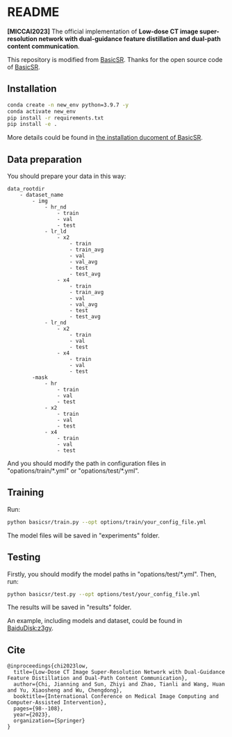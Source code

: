 # README
**[MICCAI2023]** The official implementation of **Low-dose CT image super-resolution network with dual-guidance feature distillation and dual-path content communication**.

This repository is modified from [BasicSR](https://github.com/XPixelGroup/BasicSR). Thanks for the open source code of [BasicSR](https://github.com/XPixelGroup/BasicSR).
## Installation
```bash
conda create -n new_env python=3.9.7 -y
conda activate new_env
pip install -r requirements.txt
pip install -e .
```
More details could be found in [the installation ducoment of BasicSR](https://github.com/XPixelGroup/BasicSR/blob/master/docs/INSTALL.md).
## Data preparation
You should prepare your data in this way:
```
data_rootdir
    - dataset_name
        - img
            - hr_nd
                - train
                - val
                - test
            - lr_ld
                - x2
                    - train
                    - train_avg
                    - val
                    - val_avg
                    - test
                    - test_avg
                - x4
                    - train
                    - train_avg
                    - val
                    - val_avg
                    - test
                    - test_avg
            - lr_nd
                - x2
                    - train
                    - val
                    - test
                - x4
                    - train
                    - val
                    - test
        -mask
            - hr
                - train
                - val
                - test
            - x2
                - train
                - val
                - test
            - x4
                - train
                - val
                - test
```
And you should modify the path in configuration files in "opations/train/\*.yml" or "opations/test/\*.yml".
## Training
Run:
```bash
python basicsr/train.py --opt options/train/your_config_file.yml
```
The model files will be saved in "experiments" folder.
## Testing
Firstly, you should modify the model paths in "opations/test/\*.yml".
Then, run:
```bash
python basicsr/test.py --opt options/test/your_config_file.yml
```
The results will be saved in "results" folder.

An example, including models and dataset, could be found in [BaiduDisk:z3gy](https://pan.baidu.com/s/1l7lXLCOJWeQVZOt_ldtGbg).

## Cite
```
@inproceedings{chi2023low,
  title={Low-Dose CT Image Super-Resolution Network with Dual-Guidance Feature Distillation and Dual-Path Content Communication},
  author={Chi, Jianning and Sun, Zhiyi and Zhao, Tianli and Wang, Huan and Yu, Xiaosheng and Wu, Chengdong},
  booktitle={International Conference on Medical Image Computing and Computer-Assisted Intervention},
  pages={98--108},
  year={2023},
  organization={Springer}
}
```
